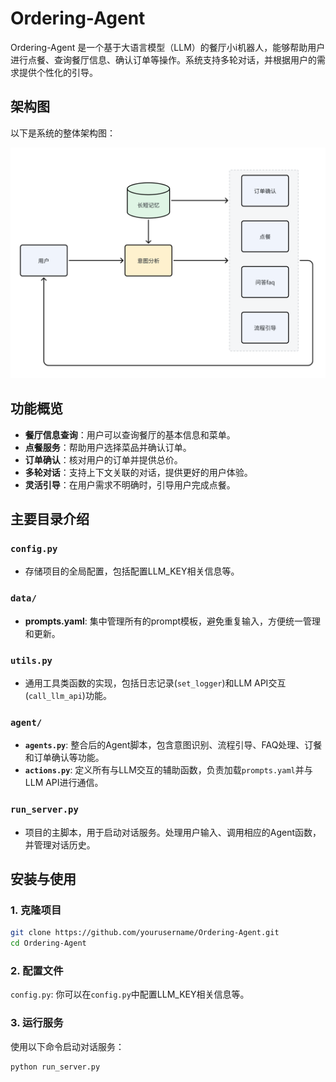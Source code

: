 # Ordering-Agent

Ordering-Agent 是一个基于大语言模型（LLM）的餐厅小i机器人，能够帮助用户进行点餐、查询餐厅信息、确认订单等操作。系统支持多轮对话，并根据用户的需求提供个性化的引导。

## 架构图

以下是系统的整体架构图：

![Ordering-Agent Architecture](data/architecture.png)

## 功能概览

- **餐厅信息查询**：用户可以查询餐厅的基本信息和菜单。
- **点餐服务**：帮助用户选择菜品并确认订单。
- **订单确认**：核对用户的订单并提供总价。
- **多轮对话**：支持上下文关联的对话，提供更好的用户体验。
- **灵活引导**：在用户需求不明确时，引导用户完成点餐。

## 主要目录介绍

### `config.py`
- 存储项目的全局配置，包括配置LLM_KEY相关信息等。

### `data/`
- **prompts.yaml**: 集中管理所有的prompt模板，避免重复输入，方便统一管理和更新。

### `utils.py`
- 通用工具类函数的实现，包括日志记录(`set_logger`)和LLM API交互(`call_llm_api`)功能。

### `agent/`
- **`agents.py`**: 整合后的Agent脚本，包含意图识别、流程引导、FAQ处理、订餐和订单确认等功能。
- **`actions.py`**: 定义所有与LLM交互的辅助函数，负责加载`prompts.yaml`并与LLM API进行通信。

### `run_server.py`
- 项目的主脚本，用于启动对话服务。处理用户输入、调用相应的Agent函数，并管理对话历史。

## 安装与使用

### 1. 克隆项目

```bash
git clone https://github.com/yourusername/Ordering-Agent.git
cd Ordering-Agent
```

### 2. 配置文件
`config.py`: 你可以在`config.py`中配置LLM_KEY相关信息等。

### 3. 运行服务
使用以下命令启动对话服务：

```bash
python run_server.py
```
